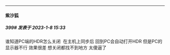 

*****

####  紫沙狐  
##### 399#       发表于 2023-1-8 15:33

谁知道PC端的HDR怎么关闭  在主机上同步后 回到PC会自动打开HDR 但是PC的显示器不行 效果很差 想关闭都找不到地方 太傻逼了

